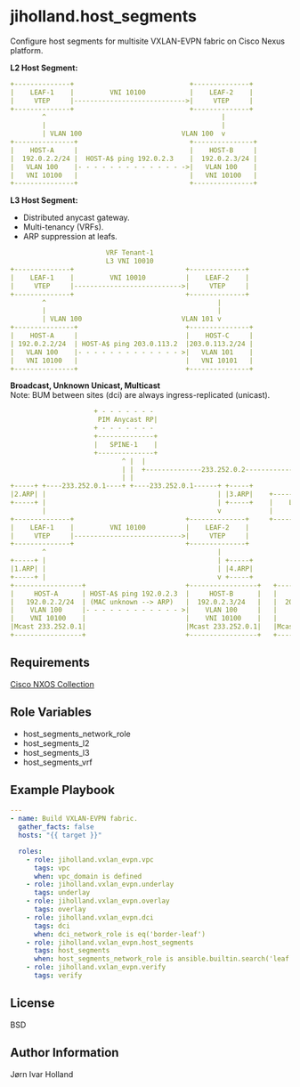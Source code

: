 jiholland.host_segments
=======================

Configure host segments for multisite VXLAN-EVPN fabric on Cisco Nexus platform.<br>

**L2 Host Segment:**
```YAML
+--------------+                             +--------------+
|    LEAF-1    |         VNI 10100           |    LEAF-2    |
|     VTEP     |---------------------------->|     VTEP     |
+--------------+                             +--------------+
        ^                                            |
        |                                            |
        | VLAN 100                         VLAN 100  v
+---------------+                            +---------------+
|    HOST-A     |                            |    HOST-B     |
|  192.0.2.2/24 |  HOST-A$ ping 192.0.2.3    |  192.0.2.3/24 |
|   VLAN 100    |- - - - - - - - - - - - - ->|   VLAN 100    |
|   VNI 10100   |                            |   VNI 10100   |
+---------------+                            +---------------+
```
**L3 Host Segment:**
- Distributed anycast gateway.
- Multi-tenancy (VRFs).
- ARP suppression at leafs.
```YAML
                        VRF Tenant-1
                        L3 VNI 10010
+--------------+                            +--------------+ 
|    LEAF-1    |         VNI 10010          |    LEAF-2    | 
|     VTEP     |--------------------------->|     VTEP     | 
+--------------+                            +--------------+ 
        ^                                           |        
        |                                           |        
        | VLAN 100                         VLAN 101 v        
+---------------+                           +---------------+
|    HOST-A     |                           |    HOST-C     |
| 192.0.2.2/24  | HOST-A$ ping 203.0.113.2  |203.0.113.2/24 |
|   VLAN 100    |- - - - - - - - - - - - - >|   VLAN 101    |
|   VNI 10100   |                           |   VNI 10101   |
+---------------+                           +---------------+
```
**Broadcast, Unknown Unicast, Multicast**<br>
Note: BUM between sites (dci) are always ingress-replicated (unicast).
```YAML
                     + - - - - - - -
                      PIM Anycast RP|
                     + - - - - - - -
                     +--------------+
                     |   SPINE-1    |
                     +--------------+
                            ^ |  |
                            | |  +--------------233.252.0.2--------------+
                            | |                                          |
+-----+ +----233.252.0.1----+ +----233.252.0.1------+ +-----+            |
|2.ARP| |                                           | |3.ARP|    +--------------+
+-----+ |                                           | +-----+    |    LEAF-3    |
        |                                           v            |     VTEP     |
+--------------+                            +--------------+     +--------------+
|    LEAF-1    |         VNI 10100          |    LEAF-2    |             |
|     VTEP     |--------------------------->|     VTEP     |             |
+--------------+                            +--------------+             |
        ^                                           |                    |
+-----+ |                                           | +-----+            |
|1.ARP| |                                           | |4.ARP|            |
+-----+ |                                           v +-----+            |
+-----------------+                         +-----------------+   +-----------------+
|     HOST-A      | HOST-A$ ping 192.0.2.3  |     HOST-B      |   |     HOST-C      |
|   192.0.2.2/24  | (MAC unknown --> ARP)   |  192.0.2.3/24   |   |  203.0.113.2/24 |
|    VLAN 100     |- - - - - - - - - - - - >|    VLAN 100     |   |    VLAN 101     |
|    VNI 10100    |                         |    VNI 10100    |   |    VNI 10101    |
|Mcast 233.252.0.1|                         |Mcast 233.252.0.1|   |Mcast 233.252.0.2|
+-----------------+                         +-----------------+   +-----------------+
```

Requirements
------------

[Cisco NXOS Collection](https://galaxy.ansible.com/ui/repo/published/cisco/nxos)

Role Variables
--------------

- host_segments_network_role
- host_segments_l2
- host_segments_l3
- host_segments_vrf

Example Playbook
----------------
```YAML
---
- name: Build VXLAN-EVPN fabric.
  gather_facts: false
  hosts: "{{ target }}"

  roles:
    - role: jiholland.vxlan_evpn.vpc
      tags: vpc
      when: vpc_domain is defined
    - role: jiholland.vxlan_evpn.underlay
      tags: underlay
    - role: jiholland.vxlan_evpn.overlay
      tags: overlay
    - role: jiholland.vxlan_evpn.dci
      tags: dci
      when: dci_network_role is eq('border-leaf')
    - role: jiholland.vxlan_evpn.host_segments
      tags: host_segments
      when: host_segments_network_role is ansible.builtin.search('leaf')
    - role: jiholland.vxlan_evpn.verify
      tags: verify
```
License
-------

BSD

Author Information
------------------

Jørn Ivar Holland

